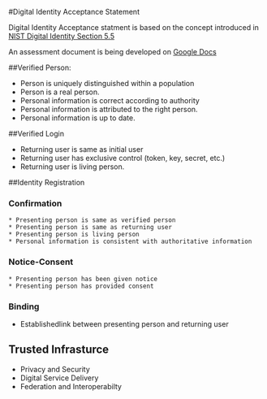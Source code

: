 #Digital Identity Acceptance Statement

Digital Identity Acceptance statment is based on the concept introduced in [NIST Digital Identity Section 5.5](https://pages.nist.gov/800-63-3/sp800-63-3.html#daps)

An assessment document is being developed on [Google Docs](https://docs.google.com/document/d/1tYWZN9_Z1TacDSojZSSLt8r6JoWvqw5bKNTR85FhIJA/edit?usp=sharing)


##Verified Person:
  * Person is uniquely distinguished within a population
  * Person is a real person.
  * Personal information is correct according to authority
  * Personal information is attributed to the right person.
  * Personal information is up to date.

##Verified Login
  * Returning user is same as initial user
  * Returning user has exclusive control (token, key, secret, etc.)
  * Returning user is living person.

##Identity Registration
 ### Confirmation
    * Presenting person is same as verified person
    * Presenting person is same as returning user
    * Presenting person is living person
    * Personal information is consistent with authoritative information

 ### Notice-Consent
    * Presenting person has been given notice
    * Presenting person has provided consent

 ### Binding
   * Establishedlink between presenting person and returning user

## Trusted Infrasturce
 * Privacy and Security
 * Digital Service Delivery
 * Federation and Interoperabilty

